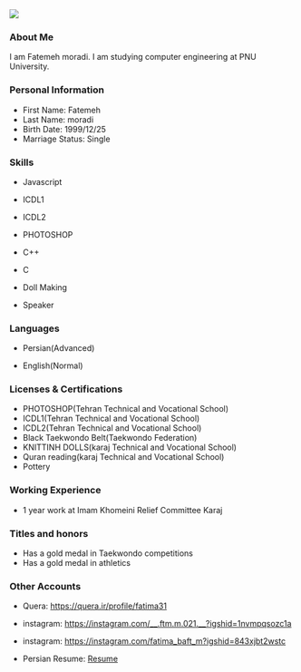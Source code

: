 <img src="https://avatars3.githubusercontent.com/u/72304024?s=400&u=8144d72e95648926d30333c01886c0d7ef860f3b&v=4" />

### About Me

I am Fatemeh moradi.
I am studying computer engineering at PNU University.

### Personal Information

- First Name: Fatemeh
- Last Name: moradi
- Birth Date: 1999/12/25
- Marriage Status: Single

### Skills

+ Javascript

+ ICDL1

+ ICDL2

+ PHOTOSHOP

+ C++

+ C

+ Doll Making

+ Speaker

### Languages

- Persian(Advanced)

- English(Normal)

### Licenses & Certifications

- PHOTOSHOP(Tehran Technical and Vocational School)
- ICDL1(Tehran Technical and Vocational School)
- ICDL2(Tehran Technical and Vocational School)
- Black Taekwondo Belt(Taekwondo Federation)
- KNITTINH DOLLS(karaj Technical and Vocational School)
- Quran reading(karaj Technical and Vocational School)
- Pottery

### Working Experience

- 1 year work at Imam Khomeini Relief Committee Karaj

### Titles and honors

- Has a gold medal in Taekwondo competitions
- Has a gold medal in athletics

### Other Accounts

- Quera: <a href="https://quera.ir/profile/fatima31"> https://quera.ir/profile/fatima31 </a>

- instagram: <a href="https://instagram.com/__.ftm.m.021.__?igshid=1nvmpqsozc1a">https://instagram.com/__.ftm.m.021.__?igshid=1nvmpqsozc1a</a>
- instagram: <a href="https://instagram.com/fatima_baft_m?igshid=843xjbt2wstc">https://instagram.com/fatima_baft_m?igshid=843xjbt2wstc</a>

- Persian Resume: <a href="https://ftemeh021.github.io/resume-fa.github.io/"> Resume </a>
